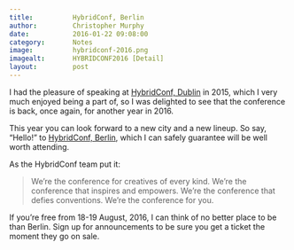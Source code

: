 ```yaml
---
title:			HybridConf, Berlin
author:			Christopher Murphy
date:			2016-01-22 09:08:00
category: 		Notes
image:			hybridconf-2016.png
imagealt:		HYBRIDCONF2016 [Detail]
layout:			post
---
```



I had the pleasure of speaking at [HybridConf, Dublin][01] in 2015, which I very much enjoyed being a part of, so I was delighted to see that the conference is back, once again, for another year in 2016.

This year you can look forward to a new city and a new lineup. So say, “Hello!” to [HybridConf, Berlin][01], which I can safely guarantee will be well worth attending.

As the HybridConf team put it:

> We’re the conference for creatives of every kind. We’re the conference that inspires and empowers. We’re the conference that defies conventions. We’re the conference for you.

If you’re free from 18-19 August, 2016, I can think of no better place to be than Berlin. Sign up for announcements to be sure you get a ticket the moment they go on sale.


[01]: http://danrubin.pixieset.com/hybrid-2015/ "HybridConf, Dublin"
[01]: https://hybridconf.net "HybridConf, Berlin"